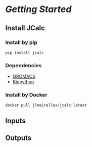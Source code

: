 # *Getting Started*

## Install JCalc

### Install by pip
    pip install jcalc

### Dependencies
* [GROMACS](http://www.gromacs.org/)
* [Biopython](https://biopython.org/)

### Install by Docker
    docker pull jlmeirelles/jcalc:latest

## Inputs

## Outputs
